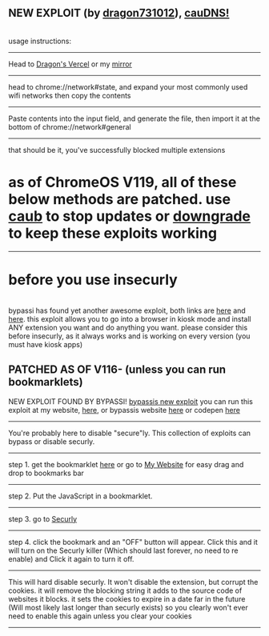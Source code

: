 ## NEW EXPLOIT (by [dragon731012](https://github.com/dragon731012)), [cauDNS!](https://github.com/dragon731012/caudns)
<br>
usage instructions: 
<hr>
    Head to <a href="https://caudns.vercel.app">Dragon's Vercel</a> or my <a href="https://zekurly.netlify.app/cauDNS.html">mirror</a>
    <hr>
        head to chrome://network#state, and expand your most commonly used wifi networks then copy the contents
        <hr> 
            Paste contents into the input field, and generate the file, then import it at the bottom of chrome://network#general
            <hr>
that should be it, you've successfully blocked multiple extensions

# as of ChromeOS V119, all of these below methods are patched. use [caub](https://caub.glitch.me/old) to stop updates or [downgrade](https://chrome100.dev) to keep these exploits working
<hr>

# before you use insecurly
<br>
bypassi has found yet another awesome exploit,
both links are <a href="https://skiovox.com">here</a> and <a href="https://github.com/bypassiwastaken/skiovox-helper">here</a>. this exploit allows you to go into a browser in kiosk mode and install ANY extension you want and do anything you want. please consider this before insecurly, as it always works and is working on every version (you must have kiosk apps)


## PATCHED AS OF V116- (unless you can run bookmarklets)
NEW EXPLOIT FOUND BY BYPASSI!
[bypassis new exploit](https://github.com/zek-c/Securly-Kill-V111/blob/main/bypassi.html)
you can run this exploit at my website, [here](https://zekurly.netlify.app/bypassi), or bypassis website [here](https://insecurly.bypassi.com) or codepen [here](https://codepen.io/zek-c/pen/JjwzvjZ)
<hr>
You're probably here to disable "secure"ly. This collection of exploits can bypass or disable securly.

<hr>

step 1. get the bookmarklet [here](https://github.com/zek-c/extension-v111-kill/blob/main/bookmarklet.js) or go to [My Website](https://zekurly.netlify.app) for easy drag and drop to bookmarks bar

<hr>

step 2. Put the JavaScript in a bookmarklet.

<hr>

step 3. go to [Securly](https://securly.com)

<hr>

step 4. click the bookmark and an "OFF" button will appear. Click this and it will turn on the Securly killer (Which should last forever, no need to re enable) and Click it again to turn it off.

<hr>

This will hard disable securly. It won't disable the extension, but corrupt the cookies. it will remove the blocking string it adds to the source code of websites it blocks. it sets the cookies to expire in a date far in the future (Will most likely last longer than securly exists) so you clearly won't ever need to enable this again unless you clear your cookies
<hr>
